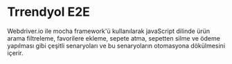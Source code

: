 # Trrendyol E2E 
 Webdriver.io ile mocha framework'ü kullanılarak javaScript dilinde ürün arama filtreleme, favorilere ekleme, sepete atma, sepetten silme ve ödeme yapılması gibi çeşitli senaryoları ve bu senaryoların otomasyona dökülmesini içerir.
